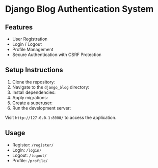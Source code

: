 # Django Blog Authentication System

## Features
- User Registration
- Login / Logout
- Profile Management
- Secure Authentication with CSRF Protection

## Setup Instructions
1. Clone the repository:
2. Navigate to the `django_blog` directory:
3. Install dependencies:
4. Apply migrations:
5. Create a superuser:
6. Run the development server:

Visit `http://127.0.0.1:8000/` to access the application.

## Usage
- Register: `/register/`
- Login: `/login/`
- Logout: `/logout/`
- Profile: `/profile/`
